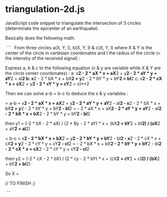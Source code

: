 # triangulation-2d.js
JavaScript code snippet to triangulate the intersection of 3 circles (determinate the epicenter of an earthquake).

  
  Basically does the following math:
  
  ```
  
  From three circles a(X, Y, I), b(X, Y, I) & c(X, Y, I) where X & Y is the center of the circle in cartesian coordonates and I the radius of the circle (= the intensity of the received signal) :

Express a, b & c to the following equation (x & y are variable while X & Y are the circle center coordonates) :
  a: x**2 - 2 * aX * x + aX**2 + y**2 - 2 * aY * y + aY**2 = aI**2
  b: x**2 - 2 * bX * x + bX**2 + y**2 - 2 * bY * y + bY**2 = bI**2
  c: x**2 - 2 * cX * x + cX**2 + y**2 - 2 * cY * y + cY**2 = cI**2

Then we can solve a-b = b-c to deduce the x & y variables :

= a-b
= x**2 - 2 * aX * x + aX**2 + y**2 - 2 * aY * y + aY**2 - aI**2 - x**2 - 2 * bX * x + bX**2 + y**2 - 2 * bY * y + bY**2 - bI**2
= - 2 * aX * x + aX**2 - 2 * aY * y + aY**2 - aI**2 - 2 * bX * x + bX**2 - 2 * bY * y + bY**2 - bI**2

then y1 = (-2 * bX - 2 * aX) / (2 * By - 2 * aY) * x + (bX**2 + bY**2 + bI**2) / (aX**2 + aY**2 + aI**2)

= b-c
= x**2 - 2 * bX * x + bX**2 + y**2 - 2 * bY * y + bY**2 - bI**2 - x**2 - 2 * cX * x + cX**2 + y**2 - 2 * cY * y + cY**2 - cI**2
= - 2 * bX * x + bX**2 - 2 * bY * y + bY**2 - bI**2 - 2 * cX * x + cX**2 - 2 * cY * y + cY**2 - cI**2

then y2 = (-2 * cX - 2 * bX) / (2 * cy - 2 * bY) * x + (cX**2 + cY**2 + cI**2) / (bX**2 + bY**2 + bI**2)

So X = 

// TO FINISH ;)

  ```
